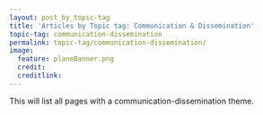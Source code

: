 ```yaml
---
layout: post_by_topic-tag
title: 'Articles by Topic tag: Communication & Dissemination'
topic-tag: communication-dissemination
permalink: topic-tag/communication-dissemination/
image:
  feature: planeBanner.png
  credit: 
  creditlink: 
---
```


This will list all pages with a communication-dissemination theme.
